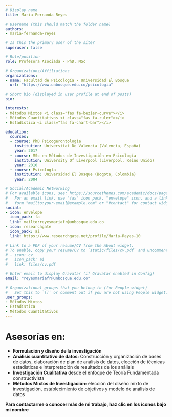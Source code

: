 ```yaml
---
# Display name
title: Maria Fernanda Reyes

# Username (this should match the folder name)
authors:
- maria-fernanda-reyes

# Is this the primary user of the site?
superuser: false

# Role/position
role: Profesora Asociada - PhD, MSc

# Organizations/Affiliations
organizations:
- name: Facultad de Psicología - Universidad El Bosque
  url: "https://www.unbosque.edu.co/psicologia"

# Short bio (displayed in user profile at end of posts)
bio: 

interests:
- Métodos Mixtos <i class="fas fa-bezier-curve"></i>
- Métodos Cuantitativos <i class="fas fa-ruler"></i>
- Estadística <i class="fas fa-chart-bar"></i>

education:
  courses:
  - course: PhD Psicogerontología
    institution: Universitat De Valencia (Valencia, España)
    year: 2017
  - course: MSc en Métodos de Investigación en Psicología
    institution: University Of Liverpool (Liverpool, Reino Unido)
    year: 2010
  - course: Psicología
    institution: Universidad El Bosque (Bogota, Colombia)
    year: 2004

# Social/Academic Networking
# For available icons, see: https://sourcethemes.com/academic/docs/page-builder/#icons
#   For an email link, use "fas" icon pack, "envelope" icon, and a link in the
#   form "mailto:your-email@example.com" or "#contact" for contact widget.
social:
- icon: envelope
  icon_pack: fa
  link: mailto:reyesmariafr@unbosque.edu.co
- icon: researchgate
  icon_pack: ai
  link: https://www.researchgate.net/profile/Maria-Reyes-10

# Link to a PDF of your resume/CV from the About widget.
# To enable, copy your resume/CV to `static/files/cv.pdf` and uncomment the lines below.
# - icon: cv
#   icon_pack: ai
#   link: files/cv.pdf

# Enter email to display Gravatar (if Gravatar enabled in Config)
email: "reyesmariafr@unbosque.edu.co"

# Organizational groups that you belong to (for People widget)
#   Set this to `[]` or comment out if you are not using People widget.
user_groups:
- Métodos Mixtos
- Estadística
- Métodos Cuantitativos
---
```


# **Asesorías en:**

* **Formulación y diseño de la investigación**
* **Análisis cuantitativo de datos:** Construcción y organización de bases de datos, elaboración de plan de análisis de datos, elección de técnicas estadísticas e interpretación de resultados de los análisis
* **Investigación Cualitativa** desde el enfoque de Teoría Fundamentada constructivista
* **Métodos Mixtos de Investigación:** elección del diseño mixto de investigación,
establecimiento de objetivos y modelo de análisis de datos

**Para contactarme o conocer más de mi trabajo, haz clic en los íconos bajo mi nombre**
